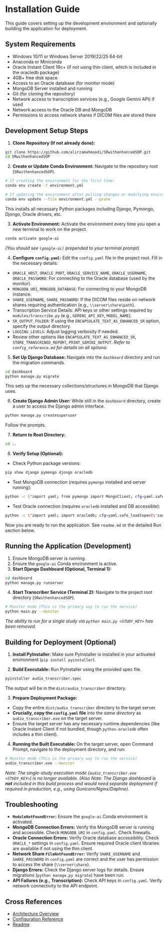 # Installation Guide

This guide covers setting up the development environment and optionally building the application for deployment.

## System Requirements
- Windows 10/11 or Windows Server 2019/22/25 64-bit
- Anaconda or Miniconda
- Oracle Instant Client 19c+ (if not using thin client, which is included in the oracledb package)
- 4GB+ free disk space
- Access to an Oracle database (for monitor mode)
- MongoDB Server installed and running
- Git (for cloning the repository)
- Network access to transcription services (e.g., Google Gemini API) if used
- Network access to the Oracle DB and MongoDB
- Permissions to access network shares if DICOM files are stored there

## Development Setup Steps

1. **Clone Repository (If not already done):**
```bash
git clone https://github.com/alirzamahmoodi/SRwithenhancedSOP.git
cd SRwithenhancedSOP
```

2. **Create or Update Conda Environment:**
Navigate to the repository root (`SRwithenhancedSOP`).
```bash
# If creating the environment for the first time:
conda env create -f environment.yml

# If updating the environment after pulling changes or modifying environment.yml:
conda env update --file environment.yml --prune
```
This installs all necessary Python packages including Django, Pymongo, Djongo, Oracle drivers, etc.

3. **Activate Environment:**
Activate the environment every time you open a new terminal to work on the project.
```bash
conda activate google-ai
```
*(You should see `(google-ai)` prepended to your terminal prompt)*

4. **Configure `config.yaml`:**
Edit the `config.yaml` file in the project root. Fill in the necessary details:
- `ORACLE_HOST`, `ORACLE_PORT`, `ORACLE_SERVICE_NAME`, `ORACLE_USERNAME`, `ORACLE_PASSWORD`: For connecting to the Oracle database (used by the monitor).
- `MONGODB_URI`, `MONGODB_DATABASE`: For connecting to your MongoDB instance.
- `SHARE_USERNAME`, `SHARE_PASSWORD`: If the DICOM files reside on network shares requiring authentication (e.g., `\\server\share\path`).
- Transcription Service Details: API keys or other settings required by `modules/transcribe.py` (e.g., `GEMINI_API_KEY`, `MODEL_NAME`).
- `SR_OUTPUT_FOLDER`: If using the `ENCAPSULATE_TEXT_AS_ENHANCED_SR` option, specify the output directory.
- `LOGGING_LEVELS`: Adjust logging verbosity if needed.
- Review other options like `ENCAPSULATE_TEXT_AS_ENHANCED_SR`, `STORE_TRANSCRIBED_REPORT`, `PRINT_GEMINI_OUTPUT`.
*Refer to `config_reference.md` for details on all options.*

5. **Set Up Django Database:**
Navigate into the `dashboard` directory and run the migration commands.
```bash
cd dashboard
python manage.py migrate
```
This sets up the necessary collections/structures in MongoDB that Django uses.

6. **Create Django Admin User:**
While still in the `dashboard` directory, create a user to access the Django admin interface.
```bash
python manage.py createsuperuser
```
Follow the prompts.

7. **Return to Root Directory:**
```bash
cd ..
```

8. **Verify Setup (Optional):**
- Check Python package versions:
```bash
pip show django pymongo djongo oracledb
```
- Test MongoDB connection (requires `pymongo` installed and server running):
```bash
python -c \"import yaml; from pymongo import MongoClient; cfg=yaml.safe_load(open(\'config.yaml\')); client=MongoClient(cfg[\'MONGODB_URI\'], serverSelectionTimeoutMS=5000); client.admin.command(\'ping\'); print(\'MongoDB connection successful!\')\"
```
- Test Oracle connection (requires `oracledb` installed and DB accessible):
```bash
python -c \"import yaml; import oracledb; cfg=yaml.safe_load(open(\'config.yaml\')); dsn=oracledb.makedsn(cfg[\'ORACLE_HOST\'], cfg[\'ORACLE_PORT\'], service_name=cfg[\'ORACLE_SERVICE_NAME\']); conn=oracledb.connect(user=cfg[\'ORACLE_USERNAME\'], password=cfg[\'ORACLE_PASSWORD\'], dsn=dsn); print(\'Oracle connection successful! Version:\', conn.version); conn.close()\"
```

Now you are ready to run the application. See `readme.md` or the detailed Run section below.

## Running the Application (Development)

1. Ensure MongoDB server is running.
2. Ensure the `google-ai` Conda environment is active.
3. **Start Django Dashboard (Optional, Terminal 1):**
```bash
cd dashboard
python manage.py runserver
```
4. **Start Transcriber Service (Terminal 2):**
Navigate to the project root directory (`SRwithenhancedSOP`).
```bash
# Monitor mode (This is the primary way to run the service)
python main.py --monitor
```
*The ability to run for a single study via `python main.py <STUDY_KEY>` has been removed.*

## Building for Deployment (Optional)

1. **Install PyInstaller:**
Make sure PyInstaller is installed in your activated environment (`pip install pyinstaller`).

2. **Build Executable:**
Run PyInstaller using the provided spec file.
```bash
pyinstaller audio_transcriber.spec
```
The output will be in the `dist/audio_transcriber` directory.

3. **Prepare Deployment Package:**
- Copy the entire `dist/audio_transcriber` directory to the target server.
- **Crucially, copy the `config.yaml` file** into the *same directory* as `audio_transcriber.exe` on the target server.
- Ensure the target server has any necessary runtime dependencies (like Oracle Instant Client if not bundled, though `python-oracledb` often includes a thin client).

4. **Running the Built Executable:**
On the target server, open Command Prompt, navigate to the deployment directory, and run:
```bash
# Monitor mode (This is the primary way to run the service)
audio_transcriber.exe --monitor
```
*Note: The single-study execution mode (`audio_transcriber.exe <STUDY_KEY>`) is no longer available.*
*(Also Note: The Django dashboard is **not** included in this build process and would need separate deployment if required in production, e.g., using Gunicorn/Nginx/Daphne).*

## Troubleshooting
- **`ModuleNotFoundError`:** Ensure the `google-ai` Conda environment is activated.
- **MongoDB Connection Errors:** Verify the MongoDB server is running and accessible. Check `MONGODB_URI` in `config.yaml`. Check firewalls.
- **Oracle Connection Errors:** Verify Oracle database accessibility. Check `ORACLE_*` settings in `config.yaml`. Ensure required Oracle client libraries are available if not using the thin client.
- **Network Share `FileNotFoundError`:** Verify `SHARE_USERNAME` and `SHARE_PASSWORD` in `config.yaml` are correct and the user has permission to access the share (`\\server\share`).
- **Django Errors:** Check the Django server logs for details. Ensure migrations (`python manage.py migrate`) have been run.
- **API Failures (e.g., Transcription):** Check API keys in `config.yaml`. Verify network connectivity to the API endpoint.

## Cross References
- [Architecture Overview](architecture.md)
- [Configuration Reference](config_reference.md)
- [Readme](../readme.md)
